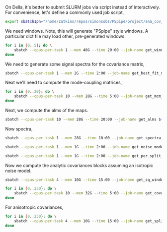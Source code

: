 

On Della, it's better to submit SLURM jobs via script instead of interactively. For 
convenience, let's define a commonly used job script,

```bash
export sbatch1pn="/home/zatkins/repos/simonsobs/PSpipe/project/ana_cov_comp/paramfiles/1physicsnode.slurm"
```

We need windows. Note, this will generate "PSpipe" style windows. A particular dict file may load other, pre-generated windows.

```bash
for i in {0..5}; do \
    sbatch --cpus-per-task 1 --mem 48G --time 20:00 --job-name get_window_dr6 ${sbatch1pn} "python -u python/get_window_dr6.py paramfiles/global_dr6_v4.dict $i $((i+1))"
done
```

We need to generate some signal spectra for the covariance matrix,

```bash
sbatch --cpus-per-task 1 --mem 2G --time 2:00 --job-name get_best_fit_mflike ${sbatch1pn} "python -u python/get_best_fit_mflike.py paramfiles/sims_dr6_v4_lmax5400_20230816.dict"
```

Next we'll need to compute the mode-coupling matrices,

```bash
for i in {0..20}; do \
    sbatch --cpus-per-task 10 --mem 28G --time 5:00 --job-name get_mcm_and_bbl ${sbatch1pn} "python -u python/get_mcm_and_bbl.py paramfiles/sims_dr6_v4_lmax5400_20230816.dict $i $((i+1))"
done
```

Next, we compute the alms of the maps.

```bash
sbatch --cpus-per-task 10 --mem 28G --time 20:00 --job-name get_alms ${sbatch1pn} "python -u python/get_alms.py paramfiles/sims_dr6_v4_lmax5400_20230816.dict"
```

Now spectra,

```bash
sbatch --cpus-per-task 1 --mem 28G --time 10:00 --job-name get_spectra_from_alms ${sbatch1pn} "python -u python/get_spectra_from_alms.py paramfiles/sims_dr6_v4_lmax5400_20230816.dict"
```

```bash
sbatch --cpus-per-task 1 --mem 1G --time 2:00 --job-name get_noise_model ${sbatch1pn} "python -u python/get_noise_model.py paramfiles/sims_dr6_v4_lmax5400_20230816.dict"
```

```bash
sbatch --cpus-per-task 1 --mem 1G --time 2:00 --job-name get_per_split_noise ${sbatch1pn} "python -u python/get_per_split_noise.py paramfiles/sims_dr6_v4_lmax5400_20230816.dict"
```

Now we compute the analytic covariances blocks assuming an isotropic noise model.

```bash
sbatch --cpus-per-task 4 --mem 10G --time 15:00 --job-name get_sq_windows_alms ${sbatch1pn} "python -u python/get_sq_windows_alms.py paramfiles/sims_dr6_v4_lmax5400_20230816.dict"
```

```bash
for i in {0..230}; do \
    sbatch --cpus-per-task 10 --mem 32G --time 5:00 --job-name get_covariance_blocks ${sbatch1pn} "python -u python/get_covariance_blocks.py paramfiles/sims_dr6_v4_lmax5400_20230816.dict $i $((i+1))"
done
```

For anisotropic covariances,

```bash
for i in {0..230}; do \
    sbatch --cpus-per-task 4 --mem 10G --time 15:00 --job-name get_split_covariance_aniso ${sbatch1pn} "python -u python/get_split_covariance_aniso.py paramfiles/sims_dr6_v4_lmax5400_20230816.dict $i $((i+1))"
done
```
